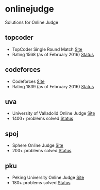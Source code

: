 # onlinejudge
Solutions for Online Judge

## topcoder
* TopCoder Single Round Match [Site](https://www.topcoder.com/)
* Rating 1568 (as of February 2016) [Status](https://www.topcoder.com/members/Ben_shooter2/)

## codeforces
* Codeforces [Site](http://codeforces.com/)
* Rating 1839 (as of February 2016) [Status](http://codeforces.com/profile/Ben_shooter2)

## uva
* University of Valladolid Online Judge [Site](https://uva.onlinejudge.org/)
* 1400+ problems solved [Status](https://uva.onlinejudge.org/index.php?option=com_onlinejudge&Itemid=8&page=show_authorstats&userid=233)

## spoj
* Sphere Online Judge [Site](http://www.spoj.com/)
* 200+ problems solved [Status](http://www.spoj.com/users/hachimori/)

## pku
* Peking University Online Judge [Site](acm.pku.edu.cn/JudgeOnline/)
* 180+ problems solved [Status](http://poj.org/userstatus?user_id=Hachimori)



